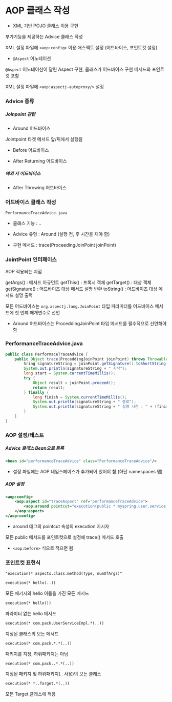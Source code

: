 # AOP 클래스 작성

* XML 기반 POJO 클래스 이용 구현

부가기능을 제공하는 Advice 클래스 작성

XML 설정 파일에 `<aop:config>` 이용 애스팩트 설정 (어드바이스, 포인트컷 설정)

* `@Aspect` 어노테이션

`@Aspect` 어노테이션이 달린 Aspect 구현, 클래스가 어드바이스 구현 메서드와 포인트컷 포함

XML 설정 파일에 `<aop:aspectj-autoproxy/>` 설정

### Advice 종류

##### Joinpoint 관련

* Around 어드바이스

Jointpoint 타겟 메서드 앞/뒤에서 실행됨

* Before 어드바이스

* After Returning 어드바이스

##### 예외 시 어드바이스

* After Throwing 어드바이스

### 어드바이스 클래스 작성

`PerformanceTraceAdvice.java`

* 클래스 기능 : ..

* Advice 유형 : Around (실행 전, 후 시간을 재야 함)

* 구현 메서드 : trace(ProceedingJoinPoint joinPoint)

### JointPoint 인터페이스

AOP 적용되는 지점

getArgs() : 메서드 아규먼트
getThis() : 프록시 객체
getTarget() : 대상 객체
getSignature() : 어드바이즈 대상 메서드 설명 반환
toString() : 어드바이즈 대상 메서드 설명 출력

모든 어드바이스는 `org.aspectj.lang.JoinPoint` 타입 파라미터를 어드바이스 메서드에 첫 번쨰 매개변수로 선언

* Around 어드바이스는 ProceddingJoinPoint 타입 메서드를 필수적으로 선언해야 함

### PerformanceTraceAdvice.java

```java
public class PerformaceTraceAdvice {
    public Object trace(ProceddingJoinPoint joinPoint) throws Throwable {
        Sring signatureString = joinPoint.getSignature().toShortString();
        System.out.println(signatureString + " 시작");
        long start = System.currentTimeMillis();
        try {
            Object result = joinPoint.proceed();
            return result;
        } finally {
            long finish = System.currentTimeMillis();
            System.out.println(signatureString + " 종료");
            System.out.println(signatureString + " 실행 시간 : " + (finish - start) + " ms");
        }
    }
}
```

### AOP 설정/테스트

##### Advice 클래스 Bean으로 등록

```xml
<bean id="performanceTraceAdvice" class="PerformanceTraceAdvice"/>
```

* 설정 파일에는 AOP 네임스페이스가 추가되어 있어야 함 (하단 namespaces 탭)

##### AOP 설정

```xml
<aop:config>
    <aop:aspect id="traceAspect" ref="performanceTraceAdvice">
        <aop:around pointcut="execution(public * myspring.user.service..*(..))" method="trace">
    </aop:aspect>
</aop:config>
```

* around 태그의 pointcut 속성의 execution 지시자

모든 public 메서드를 포인트컷으로 설정해 trace() 메서드 호출

* `<aop:before>` 식으로 적으면 됨

### 포인트컷 표현식

```xml
"execution(* aspects.class.method(Type, numOfArgs)"
```

```xml
execution(* hello(..))
```

모든 패키지의 hello 이름을 가진 모든 메서드

```xml
execution(* hello())
```

파라미터 없는 hello 메서드

```xml
execution(* com.pack.UserServiceImpl.*(..))
```

지정된 클래스의 모든 메서드

```xml
execution(* com.pack.*.*(..))
```
패키지를 지정, 하위패키지는 아님

```xml
execution(* com.pack..*.*(..))
```

지정된 패키지 및 하위패키지(.. 사용)의 모든 클래스


```xml
execution(* *..Target.*(..))
```

모든 Target 클래스에 적용